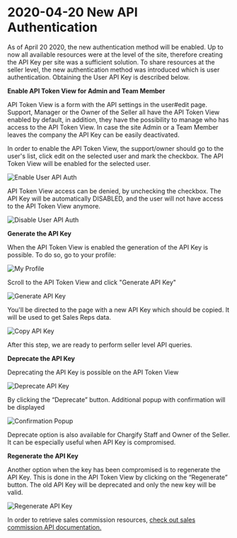 # 2020-04-20 New API Authentication

As of April 20 2020, the new authentication method will be enabled.
Up to now all available resources were at the level of the site, therefore creating the API Key per site was a sufficient solution.
To share resources at the seller level, the new authentication method was introduced which is user authentication.
Obtaining the User API Key is described below.

**Enable API Token View for Admin and Team Member**

API Token View is a form with the API settings in the user#edit page.
Support, Manager or the Owner of the Seller all have the API Token View enabled by default, in addition, they have the possibility to manage who has access to the API Token View.
In case the site Admin or a Team Member leaves the company the API Key can be easily deactivated.

In order to enable the API Token View, the support/owner should go to the user's list, click edit on the selected user and mark the checkbox.
The API Token View will be enabled for the selected user.

![Enable User API Auth](static/images/announcements/2020-04-20-new-api-authentication/enable-user-api-auth.png)

API Token View access can be denied, by unchecking the checkbox. The API Key will be automatically DISABLED,
and the user will not have access to the API Token View anymore.

![Disable User API Auth](static/images/announcements/2020-04-20-new-api-authentication/disable-user-api-auth.png)

**Generate the API Key**

When the API Token View is enabled the generation of the API Key is possible. To do so, go to your profile:

![My Profile](static/images/announcements/2020-04-20-new-api-authentication/my-profile.png)

Scroll to the API Token View and click "Generate API Key"

![Generate API Key](static/images/announcements/2020-04-20-new-api-authentication/generate-api-key.png)

You'll be directed to the page with a new API Key which should be copied. It will be used to get Sales Reps data.

![Copy API Key](static/images/announcements/2020-04-20-new-api-authentication/copy-api-key.png)

After this step, we are ready to perform seller level API queries.

**Deprecate the API Key**

Deprecating the API Key is possible on the API Token View

![Deprecate API Key](static/images/announcements/2020-04-20-new-api-authentication/deprecate-key.png)

By clicking the “Deprecate” button. Additional popup with confirmation will be displayed

![Confirmation Popup](static/images/announcements/2020-04-20-new-api-authentication/confirmation-popup.png)

Deprecate option is also available for Chargify Staff and Owner of the Seller. It can be especially useful when API Key is compromised.

**Regenerate the API Key**

Another option when the key has been compromised is to regenerate the API Key.
This is done in the API Token View by clicking on the “Regenerate” button. The old API Key will be deprecated and only the new key will be valid.

![Regenerate API Key](static/images/announcements/2020-04-20-new-api-authentication/regenerate-api-key.png)

In order to retrieve sales commission resources, [check out sales commission API documentation.]($e/Sales%20Commissions/listSalesCommissionSettings)
